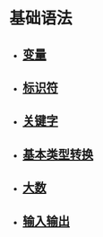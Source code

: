 # 基础语法
 - ## [变量](/Java/Java%20SE/1-基础语法/变量.md)
 - ## [标识符](/Java/Java%20SE/1-基础语法/标识符.md)
 - ## [关键字](/Java/Java%20SE/1-基础语法/关键字.md)
 - ## [基本类型转换](/Java/Java%20SE/1-基础语法/基本类型转换.md)
 - ## [大数](/Java/Java%20SE/1-基础语法/大数.md)
 - ## [输入输出](/Java/Java%20SE/1-基础语法/输入输出.md)
